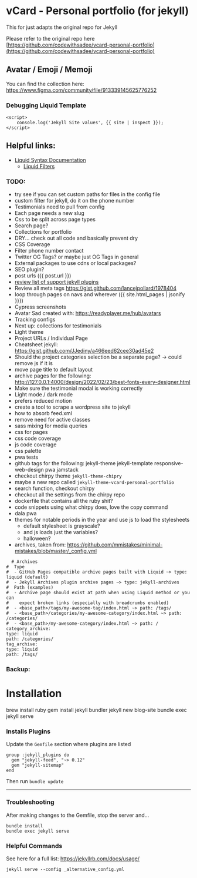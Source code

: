 # vCard - Personal portfolio (for jekyll)
This for just adapts the original repo for Jekyll

Please refer to the original repo here [https://github.com/codewithsadee/vcard-personal-portfolio](https://github.com/codewithsadee/vcard-personal-portfolio)

## Avatar / Emoji / Memoji
You can find the collection here: https://www.figma.com/community/file/913339145625776252

### Debugging Liquid Template
```
<script>
    console.log('Jekyll Site values', {{ site | inspect }});
</script>
```

## Helpful links:
* [Liquid Syntax Documentation](https://shopify.github.io/liquid/)
  * [Liquid Filters](https://jekyllrb.com/docs/liquid/filters/)


### TODO:
* try see if you can set custom paths for files in the config file
* custom filter for jekyll, do it on the phone number
* Testimonials need to pull from config
* Each page needs a new slug
* Css to be split across page types
* Search page?
* Collections for portfolio
* DRY... check out all code and basically prevent dry
* CSS Coverage
* Filter phone number contact
* Twitter OG Tags? or maybe just OG Tags in general
* External packages to use cdns or local packages?
* SEO plugin?
* post urls ({{ post.url }})
* [review list of support jekyll plugins](https://docs.github.com/en/pages/setting-up-a-github-pages-site-with-jekyll/about-github-pages-and-jekyll#plugins)
* Review all meta tags https://gist.github.com/lancejpollard/1978404
* loop through pages on navs and wherever ({{ site.html_pages | jsonify }}})
* Cypress screenshots
* Avatar Sad created with: https://readyplayer.me/hub/avatars
* Tracking configs
* Next up: collections for testimonials
* Light theme
* Project URLs / Individual Page
* Cheatsheet jekyll: https://gist.github.com/JJediny/a466eed62cee30ad45e2
* Should the project categories selection be a separate page? -> could remove js if it is
* move page title to default layout
* archive pages for the following: http://127.0.0.1:4000/design/2022/02/23/best-fonts-every-designer.html
* Make sure the testimonial modal is working correctly
* Light mode / dark mode
* prefers reduced motion
* create a tool to scrape a wordpress site to jekyll
* how to absorb feed.xml
* remove need for active classes
* sass mixing for media queries
* css for pages
* css code coverage
* js code coverage
* css palette
* pwa tests
* github tags for the following: jekyll-theme jekyll-template responsive-web-design pwa jamstack
* checkout chirpy theme `jekyll-theme-chipry`
* maybe a new repo called `jekyll-theme-vcard-personal-portfolio`
* search function, checkout chirpy
* checkout all the settings from the chirpy repo
* dockerfile that contains all the ruby shit?
* code snippets using what chirpy does, love the copy command
* dala pwa
* themes for notable periods in the year and use js to load the stylesheets
  * default stylesheet is grayscale?
  * and js loads just the variables?
  * halloween?
* archives, taken from: https://github.com/mmistakes/minimal-mistakes/blob/master/_config.yml
```
  # Archives
#  Type
#  - GitHub Pages compatible archive pages built with Liquid ~> type: liquid (default)
#  - Jekyll Archives plugin archive pages ~> type: jekyll-archives
#  Path (examples)
#  - Archive page should exist at path when using Liquid method or you can
#    expect broken links (especially with breadcrumbs enabled)
#  - <base_path>/tags/my-awesome-tag/index.html ~> path: /tags/
#  - <base_path>/categories/my-awesome-category/index.html ~> path: /categories/
#  - <base_path>/my-awesome-category/index.html ~> path: /
category_archive:
type: liquid
path: /categories/
tag_archive:
type: liquid
path: /tags/
```

### Backup:
# Installation
brew install ruby
gem install jekyll bundler
jekyll new blog-site
bundle exec jekyll serve

### Installs Plugins
Update the `Gemfile` section where plugins are listed
```
group :jekyll_plugins do
  gem "jekyll-feed", "~> 0.12"
  gem "jekyll-sitemap"
end
```

Then run `bundle update`

---

### Troubleshooting
After making changes to the Gemfile, stop the server and...
```
bundle install
bundle exec jekyll serve
```

### Helpful Commands
See here for a full list: https://jekyllrb.com/docs/usage/

```
jekyll serve --config _alternative_config.yml
```
